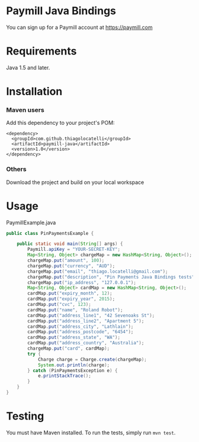 # Paymill Java Bindings

You can sign up for a Paymill account at https://paymill.com

Requirements
============

Java 1.5 and later.

Installation
============

### Maven users

Add this dependency to your project's POM:

    <dependency>
      <groupId>com.github.thiagolocatelli</groupId>
      <artifactId>paymill-java</artifactId>
      <version>1.0</version>
    </dependency>
    
### Others

Download the project and build on your local workspace

Usage
=====

PaymillExample.java

```JAVA    
public class PinPaymentsExample {

    public static void main(String[] args) {
        Paymill.apiKey = "YOUR-SECRET-KEY";
        Map<String, Object> chargeMap = new HashMap<String, Object>();
        chargeMap.put("amount", 100);
        chargeMap.put("currency", "AUD");
        chargeMap.put("email", "thiago.locatelli@gmail.com");
        chargeMap.put("description", "Pin Payments Java Bindings tests");
        chargeMap.put("ip_address", "127.0.0.1");
        Map<String, Object> cardMap = new HashMap<String, Object>();
        cardMap.put("expiry_month", 12);
        cardMap.put("expiry_year", 2015);
        cardMap.put("cvc", 123);
        cardMap.put("name", "Roland Robot");
        cardMap.put("address_line1", "42 Sevenoaks St");
        cardMap.put("address_line2", "Apartment 5");
        cardMap.put("address_city", "Lathlain");
        cardMap.put("address_postcode", "6454");
        cardMap.put("address_state", "WA");
        cardMap.put("address_country", "Australia");
        chargeMap.put("card", cardMap);
        try {
            Charge charge = Charge.create(chargeMap);
            System.out.println(charge);
        } catch (PinPaymentsException e) {
            e.printStackTrace();
        }
    }
}
```

Testing
=======

You must have Maven installed. To run the tests, simply run `mvn test`.
